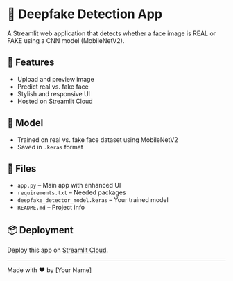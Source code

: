 # 🧠 Deepfake Detection App

A Streamlit web application that detects whether a face image is REAL or FAKE using a CNN model (MobileNetV2).

## 🚀 Features
- Upload and preview image
- Predict real vs. fake face
- Stylish and responsive UI
- Hosted on Streamlit Cloud

## 🧠 Model
- Trained on real vs. fake face dataset using MobileNetV2
- Saved in `.keras` format

## 📁 Files
- `app.py` – Main app with enhanced UI
- `requirements.txt` – Needed packages
- `deepfake_detector_model.keras` – Your trained model
- `README.md` – Project info

## 📦 Deployment
Deploy this app on [Streamlit Cloud](https://streamlit.io/cloud).

---

Made with ❤️ by [Your Name]
